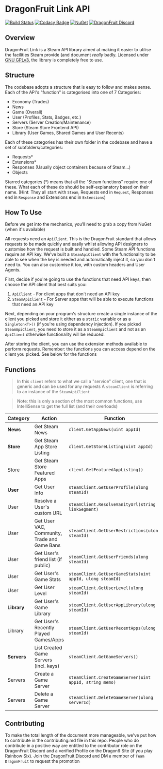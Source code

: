 # DragonFruit Link API
[![Build Status](https://travis-ci.com/dragonfruitnetwork/Link.svg?branch=master)](https://travis-ci.com/dragonfruitnetwork/Link) [![Codacy Badge](https://api.codacy.com/project/badge/Grade/29b1309caa754a5798dbba699ffab631)](https://app.codacy.com/gh/dragonfruitnetwork/Link?utm_source=github.com&utm_medium=referral&utm_content=dragonfruitnetwork/Link&utm_campaign=Badge_Grade_Dashboard) [![NuGet](https://img.shields.io/nuget/v/DragonFruit.Link.svg?style=popout)](https://www.nuget.org/packages/DragonFruit.Link/)
[![DragonFruit Discord](https://img.shields.io/discord/482528405292843018?label=Discord&style=popout)](https://discord.gg/VA26u5Z)

## Overview
DragonFruit Link is a Steam API library aimed at making it easier to utilise the facilities Steam provide (and document *really* badly. Licensed under [GNU GPLv3]([https://www.gnu.org/licenses/gpl-3.0.en.html](https://www.gnu.org/licenses/gpl-3.0.en.html)), the library is completely free to use. 

## Structure
The codebase adopts a structure that is easy to follow and makes sense. Each of the API's "function" is categorised into one of 7 Categories:

- Economy (Trades)
- News
- Game (Overall)
- User (Profiles, Stats, Badges, etc.)
- Servers (Server Creation/Maintenance)
- Store (Steam Store Frontend API)
- Library (User Games, Shared Games and User Recents)

Each of these categories has their own folder in the codebase and have a set of subfolders/categories:

- Requests*
- Extensions*
- Responses (Usually object containers because of Steam...)
- Objects

Starred categories (*) means that all the "Steam functions" require one of these. What each of these do should be self-explanatory based on their name. (Hint: They all start with `Steam`, Requests end in `Request`, Responses end in `Response` and Extensions end in `Extensions`)

## How To Use

Before we get into the mechanics, you'll need to grab a copy from NuGet (when it's available)

All requests need an `ApiClient`. This is the DragonFruit standard that allows requests to be made quickly and easily whilst allowing API designers to customise how the request is built and handled. Some Steam API functions require an API key. We've built a `SteamApiClient` with the functionality to be able to see when the key is needed and automatically inject it, so you don't need to. You can also customise it too, with custom headers and User Agents.

First, decide if you're going to use the functions that need API keys, then choose the API client that best suits you:

1. `ApiClient` - For client apps that don't need an API key
2. `SteamApiClient` - For Server apps that will be able to execute functions that need an API key

Next, depending on your program's structure create a single instance of the client you picked and store it either as a `static` variable or as a `Singleton<T>()` (if you're using dependency injection). If you picked `SteamApiClient`, you need to store it as a `SteamApiClient` and not as an `ApiClient` otherwise functionality will be reduced.

After storing the client, you can use the extension methods available to perform requests. Remember: the functions you can access depend on the client you picked. See below for the functions

## Functions
> In this `client` refers to what we call a "service" client, one that is generic and can be used for any requests
> A `steamClient` is referring to an instance of the `SteamApiClient`

> Note: this is only a section of the most common functions, use IntelliSense to get the full list (and their overloads)

Category|Action|Function|
|--|--|--|
|**News**|Get Steam News|`client.GetAppNews(uint appId)`|
|**Store**|Get Steam App Store Listing|`client.GetStoreListing(uint appId)`|
|Store|Get Steam Store Featured Apps|`client.GetFeaturedAppListing()`|
|**User**|Get User Info|`steamClient.GetUserProfile(ulong steamId)`|
|User|Resolve a User's custom URL|`steamClient.ResolveVanityUrl(string linkSegment)`|
|User|Get User VAC, Community, Trade and Game Bans|`steamClient.GetUserRestrictions(ulong steamId)`|
|User|Get User's friend list (if public)|`steamClient.GetUserFriends(ulong steamId)`|
|User|Get User's Game Stats|`steamClient.GetUserGameStats(uint appId, ulong steamId)`|
|User|Get User Level|`steamClient.GetUserLevel(ulong steamId)`|
|**Library**|Get User's Game Library|`steamClient.GetUserAppLibrary(ulong steamId)`|
|Library|Get User's Recently Played Games/Apps|`steamClient.GetUserRecentApps(ulong steamId)`|
|**Servers**|List Created Game Servers (incl. keys)|`steamClient.GetGameServers()`|
|Servers|Create a Game Server|`steamClient.CreateGameServer(uint appId, string memo)`|
|Servers|Delete a Game Server|`steamClient.DeleteGameServer(ulong serverId)`|

## Contributing

To make the total length of the document more manageable, we've put how to contribute in the contributing.md file in this repo. People who do contribute in a positive way are entitled to the contributor role on the DragonFruit Discord and a verified Profile on the Dragon6 Site (if you play Rainbow Six). Join the [DragonFruit Discord](https://discord.gg/VA26u5Z) and DM a member of `Team DragonFruit` to request the promotion
